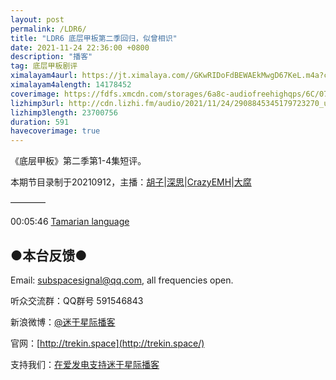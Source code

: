 ```yaml
---
layout: post
permalink: /LDR6/
title: "LDR6 底层甲板第二季回归，似曾相识"
date: 2021-11-24 22:36:00 +0800
description: "播客"
tag: 底层甲板剧评 
ximalayam4aurl: https://jt.ximalaya.com//GKwRIDoFdBEWAEkMwgD67KeL.m4a?channel=rss&amp;album_id=3135361&amp;track_id=475779962&amp;uid=6418191&amp;jt=http://audio.xmcdn.com/storages/a827-audiofreehighqps/47/67/GKwRIDoFdBEWAEkMwgD67KeL.m4a
ximalayam4alength: 14178452
coverimage: https://fdfs.xmcdn.com/storages/6a8c-audiofreehighqps/6C/07/GMCoOSMFdBDNAAI-zAD67IZ6.jpeg
lizhimp3url: http://cdn.lizhi.fm/audio/2021/11/24/2908845345179723270_ud.mp3
lizhimp3length: 23700756
duration: 591
havecoverimage: true
---  
```


《底层甲板》第二季第1-4集短评。

本期节目录制于20210912，主播：[胡子](https://weibo.com/p/1005051764117203)\|[深思](mailto:deepthought@trekin.space)\|[CrazyEMH](mailto:emh@trekin.space)\|[大腐](https://weibo.com/u/5113590549)

————

00:05:46 [Tamarian language](https://memory-alpha.fandom.com/wiki/Tamarian_language)

## ●本台反馈●

Email: [subspacesignal@qq.com](mailto:subspacesignal@qq.com), all frequencies open.

听众交流群：QQ群号 591546843

新浪微博：[@迷于星际播客](http://weibo.com/lostinst)

官网：[http://trekin.space](http://trekin.space/)

支持我们：[在爱发电支持迷于星际播客](https://afdian.net/@lostinst)
